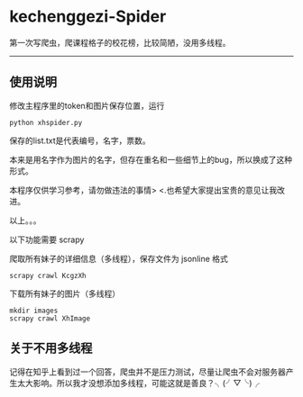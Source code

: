 # kechenggezi-Spider
第一次写爬虫，爬课程格子的校花榜，比较简陋，没用多线程。

---

## 使用说明

修改主程序里的token和图片保存位置，运行

    python xhspider.py

保存的list.txt是代表编号，名字，票数。

本来是用名字作为图片的名字，但存在重名和一些细节上的bug，所以换成了这种形式。

本程序仅供学习参考，请勿做违法的事情> <.也希望大家提出宝贵的意见让我改进。

以上。。。

以下功能需要 scrapy

爬取所有妹子的详细信息（多线程），保存文件为 jsonline 格式

    scrapy crawl KcgzXh
    
下载所有妹子的图片（多线程）

    mkdir images
    scrapy crawl XhImage

## 关于不用多线程

记得在知乎上看到过一个回答，爬虫并不是压力测试，尽量让爬虫不会对服务器产生太大影响。所以我才没想添加多线程，可能这就是善良？╮(╯▽╰)╭